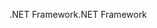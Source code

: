 <span data-ttu-id="bea22-101">.NET Framework</span><span class="sxs-lookup"><span data-stu-id="bea22-101">.NET Framework</span></span>